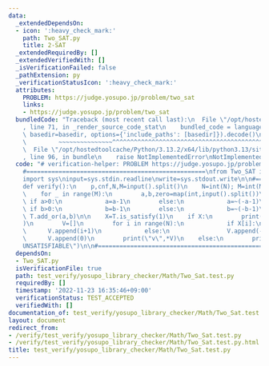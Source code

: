 ```yaml
---
data:
  _extendedDependsOn:
  - icon: ':heavy_check_mark:'
    path: Two_SAT.py
    title: 2-SAT
  _extendedRequiredBy: []
  _extendedVerifiedWith: []
  _isVerificationFailed: false
  _pathExtension: py
  _verificationStatusIcon: ':heavy_check_mark:'
  attributes:
    PROBLEM: https://judge.yosupo.jp/problem/two_sat
    links:
    - https://judge.yosupo.jp/problem/two_sat
  bundledCode: "Traceback (most recent call last):\n  File \"/opt/hostedtoolcache/Python/3.13.2/x64/lib/python3.13/site-packages/onlinejudge_verify/documentation/build.py\"\
    , line 71, in _render_source_code_stat\n    bundled_code = language.bundle(stat.path,\
    \ basedir=basedir, options={'include_paths': [basedir]}).decode()\n          \
    \         ~~~~~~~~~~~~~~~^^^^^^^^^^^^^^^^^^^^^^^^^^^^^^^^^^^^^^^^^^^^^^^^^^^^^^^^^^^^^^^^^^\n\
    \  File \"/opt/hostedtoolcache/Python/3.13.2/x64/lib/python3.13/site-packages/onlinejudge_verify/languages/python.py\"\
    , line 96, in bundle\n    raise NotImplementedError\nNotImplementedError\n"
  code: "# verification-helper: PROBLEM https://judge.yosupo.jp/problem/two_sat\n\n\
    #==================================================\nfrom Two_SAT import *\n\n\
    import sys\ninput=sys.stdin.readline\nwrite=sys.stdout.write\n\n#==================================================\n\
    def verify():\n    p,cnf,N,M=input().split()\n    N=int(N); M=int(M)\n\n    T=Two_SAT(N)\n\
    \    for _ in range(M):\n        a,b,zero=map(int,input().split())\n\n       \
    \ if a>0:\n            a=a-1\n        else:\n            a=~(-a-1)\n\n       \
    \ if b>0:\n            b=b-1\n        else:\n            b=~(-b-1)\n\n       \
    \ T.add_or(a,b)\n\n    X=T.is_satisfy(1)\n    if X:\n        print(\"s\",\"SATISFIABLE\"\
    )\n        V=[]\n        for i in range(N):\n            if X[i]:\n          \
    \      V.append(i+1)\n            else:\n                V.append(-(i+1))\n  \
    \      V.append(0)\n        print(\"v\",*V)\n    else:\n        print(\"s\",\"\
    UNSATISFIABLE\")\n\n#==================================================\nverify()"
  dependsOn:
  - Two_SAT.py
  isVerificationFile: true
  path: test_verify/yosupo_library_checker/Math/Two_Sat.test.py
  requiredBy: []
  timestamp: '2022-11-23 16:35:46+09:00'
  verificationStatus: TEST_ACCEPTED
  verifiedWith: []
documentation_of: test_verify/yosupo_library_checker/Math/Two_Sat.test.py
layout: document
redirect_from:
- /verify/test_verify/yosupo_library_checker/Math/Two_Sat.test.py
- /verify/test_verify/yosupo_library_checker/Math/Two_Sat.test.py.html
title: test_verify/yosupo_library_checker/Math/Two_Sat.test.py
---
```

